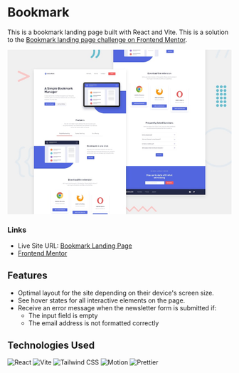 # Bookmark

This is a bookmark landing page built with React and Vite. This is a solution to the [Bookmark landing page challenge on Frontend Mentor](https://www.frontendmentor.io/challenges/bookmark-landing-page-5d0b588a9edda32581d29158).

![](public/desktop-preview.jpg)

### Links

- Live Site URL: [Bookmark Landing Page](https://bookmark-homepage-chi.vercel.app/)
- [Frontend Mentor](https://www.frontendmentor.io/solutions/bookmark-landing-page-react-tailwind-Kd0EtalKSl)

## Features

- Optimal layout for the site depending on their device's screen size.
- See hover states for all interactive elements on the page.
- Receive an error message when the newsletter form is submitted if:
  - The input field is empty
  - The email address is not formatted correctly

## Technologies Used

![React](https://img.shields.io/badge/React-61DAFB.svg?style=for-the-badge&logo=React&logoColor=black)
![Vite](https://img.shields.io/badge/Vite-646CFF.svg?style=for-the-badge&logo=Vite&logoColor=white)
![Tailwind CSS](https://img.shields.io/badge/Tailwind%20CSS-06B6D4.svg?style=for-the-badge&logo=Tailwind-CSS&logoColor=white)
![Motion](https://img.shields.io/badge/Motion-FF0081.svg?style=for-the-badge&logo=Framer&logoColor=white)
![Prettier](https://img.shields.io/badge/Prettier-FF6B6B.svg?style=for-the-badge&logo=Prettier&logoColor=white)
